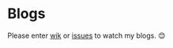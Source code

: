 # Blogs
Please enter [wik](https://github.com/imtaotao/Blogs/wiki) or [issues](https://github.com/imtaotao/Blogs/issues) to watch my blogs. 😊
